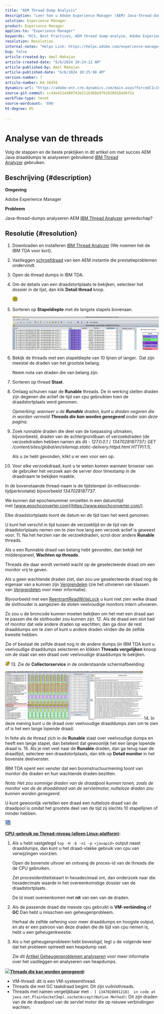 ```yaml
---
title: "AEM Thread Dump Analysis"
description: "Leer hoe u Adobe Experience Manager (AEM) Java-thread-dumps analyseert met het IBM Thread Analyzer-gereedschap."
solution: Experience Manager
product: Experience Manager
applies-to: "Experience Manager"
keywords: "KCS, Best Practices, AEM thread dump-analyse, Adobe Experience Manager, Java, IBM Thread Analyzer"
resolution: Resolution
internal-notes: "Helpx Link: https://helpx.adobe.com/experience-manager/kb/thread-dump-analysis.html"
bug: false
article-created-by: Amol Mahajan
article-created-date: "6/6/2024 10:24:12 AM"
article-published-by: Amol Mahajan
article-published-date: "6/6/2024 10:25:08 AM"
version-number: 7
article-number: KA-16458
dynamics-url: "https://adobe-ent.crm.dynamics.com/main.aspx?forceUCI=1&pagetype=entityrecord&etn=knowledgearticle&id=798e5ee9-ee23-ef11-840a-00224808decd"
source-git-commit: cc44e4214480743e211b368e9fb1020d184d6f2a
workflow-type: tm+mt
source-wordcount: '896'
ht-degree: 0%

---
```


# Analyse van de  threads


Volg de stappen en de beste praktijken in dit artikel om met succes AEM Java draaddumps te analyseren gebruikend [IBM Thread Analyzer](https://www.ibm.com/support/pages/ibm-thread-and-monitor-dump-analyzer-java-tmda) gebruiken.

## Beschrijving {#description}


<b>Omgeving</b>

Adobe Experience Manager

<b>Probleem</b>

Java-thread-dumps analyseren AEM [IBM Thread Analyzer](https://www.ibm.com/support/pages/ibm-thread-and-monitor-dump-analyzer-java-tmda) gereedschap?


## Resolutie {#resolution}


1. Downloaden en installeren [IBM Thread Analyzer](https://www.ibm.com/support/pages/ibm-thread-and-monitor-dump-analyzer-java-tmda) (We noemen het de IBM TDA voor kort).
2. Vastleggen [schroefdraad](https://helpx.adobe.com/experience-manager/kb/thread-dumps-collection-analysis.html) van een AEM instantie die prestatieproblemen ondervindt.
3. Open de thread dumps in IBM TDA.
4. Om de details van een draadstortplaats te bekijken, selecteer het dossier in de lijst, dan klik <b>Detail thread</b> knop.

   ![](assets/18a97935-9df5-ee11-a1fe-6045bd006295.png)
5. Sorteren op <b>Stapeldiepte</b> met de langste stapels bovenaan.

   ![](assets/f2bd2b85-9bf5-ee11-a1fe-6045bd006295.png)
6. Bekijk de threads met een stapeldiepte van 10 lijnen of langer.  Dat zijn meestal de draden van het grootste belang.

   Neem nota van draden die van belang zijn.
7. Sorteren op thread <b>Staat</b>.
8. Omlaag schuiven naar de <b>Runable</b> threads. De in werking stellen draden zijn degenen die actief de tijd van cpu gebruikten toen de draadstortplaats werd genomen.

   *Opmerking: wanneer u de <b>Runable</b> draden, kunt u draden negeren die in worden vermeld <b>Threads die kan worden genegeerd</b> onder aan deze pagina.*


9. Zoek runnable draden die deel van de toepassing uitmaken, bijvoorbeeld, draden van de achtergrondbaan of verzoekdraden (de verzoekdraden hebben namen als dit - *127.0.0.1 `[` 1347028187737`]`  GET /content/sites/global/en/sitemap.static-delivery.httpd.html HTTP/1.1*).

   Als u ze hebt gevonden, klikt u er een voor een op.
10. Voor elke verzoekdraad, kunt u te weten komen wanneer browser van de gebruiker het verzoek aan de server door timestamp in de draadnaam te bekijken maakte.

   In de bovenstaande thread-naam is de tijdstempel (in milliseconde-tijdperknotatie) bijvoorbeeld *1347028187737*.

   We kunnen dat epochenummer omzetten in een datum/tijd met [www.epochconverter.com](https://www.epochconverter.com/).

   Elke draadstortplaats toont de datum en de tijd toen het werd genomen.

   U kunt het verschil in tijd tussen de verzoektijd en de tijd van de draadstortplaats nemen om te zien hoe lang een verzoek actief is geweest voor.
11. Na het herzien van de verzoekdraden, scrol door andere <b>Runable</b> threads.

   Als u een Runnable draad van belang hebt gevonden, dan bekijk het middenpaneel, <b>Wachten op threads</b>.

   Threads die daar wordt vermeld wacht op de geselecteerde draad om een monitor vrij te geven.

   Als u geen wachtende draden ziet, dan zou uw geselecteerde draad nog de eigenaar van a kunnen zijn [Vergrendelen](https://docs.oracle.com/javase/1.5.0/docs/api/java/util/concurrent/locks/Lock.html) (zie het uitvoeren van klassen van [Vergrendelen](https://docs.oracle.com/javase/1.5.0/docs/api/java/util/concurrent/locks/Lock.html) voor meer informatie).

   Bijvoorbeeld met een [ReentrantReadWriteLock](https://docs.oracle.com/javase/1.5.0/docs/api/java/util/concurrent/locks/ReentrantReadWriteLock.html) u kunt niet zien welke draad de slothouder is aangezien de sloten veelvoudige monitors intern uitvoeren.

   Zo zou u de broncode kunnen moeten bekijken om het met een draad aan te passen die de slothouder zou kunnen zijn.
12. Als de draad een slot had of monitor dat vele andere draden op wachtten, dan ga door de rest draaddumps om te zien of kunt u andere draden vinden die de zelfde kwestie hebben.

   Zie of bestaat de zelfde draad nog in de andere dumps (in IBM TDA kunt u veelvoudige draaddumps selecteren en klikken <b>Threads vergelijken</b> knoop om de staat van een draad over veelvoudige draaddumps te bekijken.

   ![](assets/e0d94248-9df5-ee11-a1fe-6045bd006295.png)
13. Zie de <b>Collectorservice</b> in de onderstaande schermafbeelding:

   ![](assets/12b13798-9bf5-ee11-a1fe-6045bd006295.png)
14. In deze mening kunt u de draad over veelvoudige draaddumps zien om te zien of is het een lange lopende draad.

   In feite als de thread zich in de <b>Runable</b> staat over veelvoudige dumps en heeft een lange stapel, dan betekent dat gewoonlijk het een lange lopende draad is.
15. Als je niet veel naar de <b>Runable</b> draden, dan ga terug naar de draadlijst, selecteer een draadstortplaats, dan klik op <b>Detail monitor</b> in het bovenste deelvenster.

   IBM TDA opent een venster dat een boomstructuurmening toont van monitor die draden en hun wachtende draden bezitten.

   *Nota: Het zou sommige draden van de draadpool kunnen tonen, zoals de monitor van de de draaddraad van de servletmotor, nutteloze draden zou kunnen worden genegeerd.*

   U kunt gewoonlijk vertellen een draad een nutteloze draad van de draadpool is omdat het grootste deel van de tijd zij slechts 10 stapellijnen of minder hebben.

   ![](assets/94bb3161-9df5-ee11-a1fe-6045bd006295.png)




<u><b>CPU-gebruik op Thread-niveau (alleen Linux-platform)</b></u><b>:</b>

1. Als u hebt vastgelegd `top -H -b -n1 -p <javapid>` output naast draaddumps, dan kunt u het draad-vlakke gebruik van cpu van verwijzingen voorzien.

   Open de bovenste uitvoer en ontvang de proces-id van de threads die de CPU gebruiken.

   Zet procesidentiteitskaart in hexadecimaal om, dan onderzoek naar die hexadecimale waarde in het overeenkomstige dossier van de draadstortplaats.

   De id moet overeenkomen met <b>nit</b> van een van de draden.
2. Als de passende draad die meeste cpu gebruikt is <b>VM-verbinding</b> of <b>GC</b> Dan hebt u misschien een geheugenprobleem.

   Herhaal de zelfde oefening voor meer draaddumps en hoogste output, en als er een patroon van deze draden die de tijd van cpu nemen is, hebt u een geheugenkwestie.
3. Als u het geheugenprobleem hebt bevestigd, legt u de volgende keer dat het probleem optreedt een heapdump vast.

   Zie dit [Artikel Geheugenproblemen analyseren](https://experienceleague.adobe.com/docs/experience-cloud-kcs/kbarticles/KA-17482.html?lang=en) voor meer informatie over het vastleggen en analyseren van heapdumps.


![](https://helpx.adobe.com/libs/cq/ui/resources/0.gif)<b><u>Threads die kan worden genegeerd</u>:</b>

- VM-thread: dit is een VM-systeemthread.
- Threads die met GC taakdraad begint: Dit zijn vuilnisthreads.
- Threads met namen vergelijkbaar met `- [ 1347028691218]  in code at java.net.PlainSocketImpl.socketAccept(Native Method)`: Dit zijn draden van de de draadpool van de servlet motor die op nieuwe verbindingen wachten.

